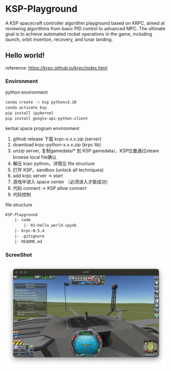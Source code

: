 # KSP-Playground
A KSP spacecraft controller algorithm playground based on KRPC, aimed at reviewing algorithms from basic PID control to advanced MPC. The ultimate goal is to achieve automated rocket operations in the game, including launch, orbit insertion, recovery, and lunar landing.

## Hello world!
reference: https://krpc.github.io/krpc/index.html

### Environment
python environment
```bash
conda create -n ksp python=3.10
conda activate ksp
pip install ipykernel
pip install google-api-python-client
```
kerbal space program environment
1. github release 下载 krpc-x.x.x.zip (server)
2. download krpc-python-x.x.x.zip (krpc lib)
3. unzip server, 复制gamedata/* 到 KSP gamedata/，KSP位置通过steam browse local file确认
4. 解压 krpc python，详情见 file structure
5. 打开 KSP，sandbox (unlock all techniques)
6. add krpc server -> start
7. 游戏中进入 space center （必须进入才能成功）
8. 代码 connect -> KSP allow connect
9. 代码控制

file structure
```bash
KSP-Playground
    |- code
        |- 01-hello_world.ipynb
    |- krpc-0.5.4
    |- .gitignore
    |- README.md
```
### ScreeShot
![helloworld](./results/pictures/hello_world.png "Hello World!")